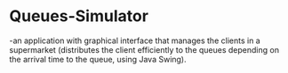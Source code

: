 # Queues-Simulator
-an application with graphical interface that manages the clients in a supermarket (distributes the client efficiently to the queues depending on the arrival time to the queue, using Java Swing).
